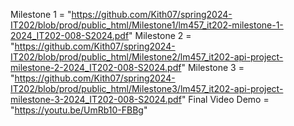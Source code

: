 Milestone 1 = "https://github.com/Kith07/spring2024-IT202/blob/prod/public_html/Milestone1/lm457_it202-milestone-1-2024_IT202-008-S2024.pdf"
Milestone 2 = "https://github.com/Kith07/spring2024-IT202/blob/prod/public_html/Milestone2/lm457_it202-api-project-milestone-2-2024_IT202-008-S2024.pdf"
Milestone 3 = "https://github.com/Kith07/spring2024-IT202/blob/prod/public_html/Milestone3/lm457_it202-api-project-milestone-3-2024_IT202-008-S2024.pdf"
Final Video Demo = "https://youtu.be/UmRb10-FBBg"